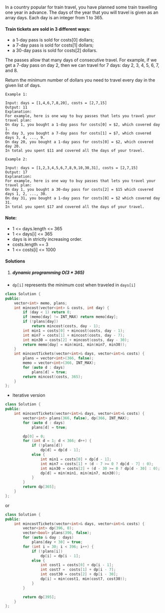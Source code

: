 In a country popular for train travel, you have planned some train travelling one year in advance.  The days of the year that you will travel is given as an array days.  Each day is an integer from 1 to 365.

#### Train tickets are sold in 3 different ways:

-    a 1-day pass is sold for costs[0] dollars;
-    a 7-day pass is sold for costs[1] dollars;
-    a 30-day pass is sold for costs[2] dollars.

The passes allow that many days of consecutive travel.  For example, if we get a 7-day pass on day 2, then we can travel for 7 days: day 2, 3, 4, 5, 6, 7, and 8.

Return the minimum number of dollars you need to travel every day in the given list of days.

 

```
Example 1:

Input: days = [1,4,6,7,8,20], costs = [2,7,15]
Output: 11
Explanation: 
For example, here is one way to buy passes that lets you travel your travel plan:
On day 1, you bought a 1-day pass for costs[0] = $2, which covered day 1.
On day 3, you bought a 7-day pass for costs[1] = $7, which covered days 3, 4, ..., 9.
On day 20, you bought a 1-day pass for costs[0] = $2, which covered day 20.
In total you spent $11 and covered all the days of your travel.

Example 2:

Input: days = [1,2,3,4,5,6,7,8,9,10,30,31], costs = [2,7,15]
Output: 17
Explanation: 
For example, here is one way to buy passes that lets you travel your travel plan:
On day 1, you bought a 30-day pass for costs[2] = $15 which covered days 1, 2, ..., 30.
On day 31, you bought a 1-day pass for costs[0] = $2 which covered day 31.
In total you spent $17 and covered all the days of your travel.
```

 

#### Note:

-    1 <= days.length <= 365
-    1 <= days[i] <= 365
-    days is in strictly increasing order.
-    costs.length == 3
-    1 <= costs[i] <= 1000


#### Solutions

1. ##### dynamic programming O(3 * 365)

- `dp[i]` represents the minimum cost when traveled in `days[i]`

```cpp
class Solution {
public:
    vector<int> memo, plans;
    int mincost(vector<int> & costs, int day) {
        if (day < 1) return 0;
        if (memo[day] != INT_MAX) return memo[day];
        if (!plans[day])
            return mincost(costs, day - 1);
        int min1 = costs[0] + mincost(costs, day - 1);
        int min7 = costs[1] + mincost(costs, day - 7);
        int min30 = costs[2] + mincost(costs, day - 30);
        return memo[day] = min(min1, min(min7, min30));
    }
    int mincostTickets(vector<int>& days, vector<int>& costs) {
        plans = vector<int>(366, false);
        memo = vector<int>(366, INT_MAX);
        for (auto d : days)
            plans[d] = true;
        return mincost(costs, 365);
    }
};
```

- Iterative version

```cpp
class Solution {
public:
    int mincostTickets(vector<int>& days, vector<int>& costs) {
        vector<int> plans(366, false), dp(366, INT_MAX);
        for (auto d : days)
            plans[d] = true;

        dp[0] = 0;
        for (int d = 1; d < 366; d++) {
            if (!plans[d])
                dp[d] = dp[d - 1];
            else {
                int min1 = costs[0] + dp[d - 1];
                int min7 = costs[1] + (d - 7 >= 0 ? dp[d - 7] : 0);
                int min30 = costs[2] + (d - 30 >= 0 ? dp[d - 30] : 0);
                dp[d] = min(min1, min(min7, min30));
            }
        }
        return dp[365];
    }
};
```


or


```cpp
class Solution {
public:
    int mincostTickets(vector<int>& days, vector<int>& costs) {
        vector<int> dp(396, 0);
        vector<bool> plans(396, false);
        for (auto & day : days)
            plans[day + 30] = true;
        for (int i = 30; i < 396; i++) {
            if (!plans[i])
                dp[i] = dp[i - 1];
            else {
                int cost1 = costs[0] + dp[i - 1];
                int cost7 =  costs[1] + dp[i - 7];
                int cost30 = costs[2] + dp[i - 30];
                dp[i] = min(cost1, min(cost7, cost30));
            }
        }

        return dp[395];
    }
};
```